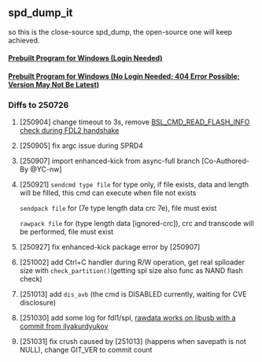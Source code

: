 ## spd_dump_it
so this is the close-source spd_dump, the open-source one will keep achieved.

#### [Prebuilt Program for Windows (Login Needed)](https://github.com/TomKing062/action_spd_dump_it/actions)

#### [Prebuilt Program for Windows (No Login Needed; 404 Error Possible; Version May Not Be Latest)](https://nightly.link/TomKing062/action_spd_dump_it/workflows/build/main)

### Diffs to 250726

1. [250904] change timeout to 3s, remove [BSL_CMD_READ_FLASH_INFO check during FDL2 handshake](https://github.com/TomKing062/spreadtrum_flash/commit/a76a03e1f4a814203d3e5eae3d1f8e38b14b9376#diff-ecc2b15491061308698809ccbc6cc4a5026f81036c8bc4cb60828abf284128b4R689)

2. [250905] fix argc issue during SPRD4

3. [250907] import enhanced-kick from async-full branch [Co-Authored-By @YC-nw]

4. [250921] `sendcmd type file` for type only, if file exists, data and length will be filled, this cmd can execute when file not exists

   `sendpack file` for (7e type length data crc 7e), file must exist

   `rawpack file` for (type length data [ignored-crc]), crc and transcode will be performed, file must exist

5. [250927] fix enhanced-kick package error by [250907]

6. [251002] add Ctrl+C handler during R/W operation, get real splloader size with `check_partition()`(getting spl size also func as NAND flash check)

7. [251013] add `dis_avb` (the cmd is DISABLED currently, waiting for CVE disclosure)

8. [251030] add some log for fdl1/spl, [rawdata works on libusb with a commit from ilyakurdyukov](https://github.com/ilyakurdyukov/spreadtrum_flash/commit/ff12d48)

9. [251031] fix crush caused by [251013] (happens when savepath is not NULL), change GIT_VER to commit count


